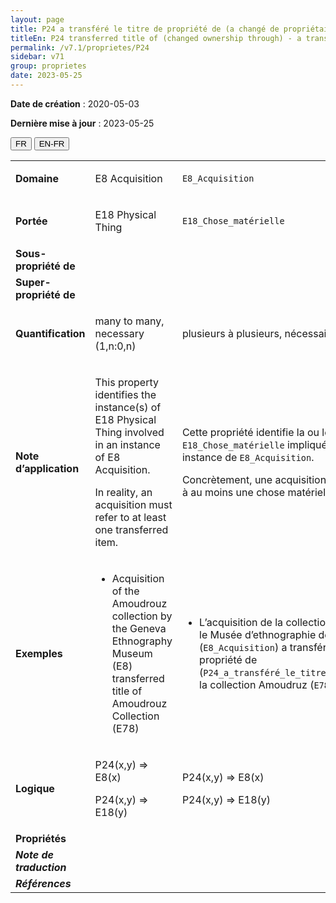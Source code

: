 ```yaml
---
layout: page
title: P24 a transféré le titre de propriété de (a changé de propriétaire par)
titleEn: P24 transferred title of (changed ownership through) - a transféré le titre de propriété de (a changé de propriétaire par)
permalink: /v7.1/proprietes/P24
sidebar: v71
group: proprietes
date: 2023-05-25
---
```


**Date de création** : 2020-05-03

**Dernière mise à jour** : 2023-05-25

<div class="lang-buttons">
 <button id="fr" class="activate">FR</button>
 <button id="en-fr">EN-FR</button>
</div>

<table>
<tbody>
<tr>
<td><strong>Domaine</strong></td>
<td class="en">
<p>E8 Acquisition</p>
</td>
<td>
<p><code class="language-plaintext highlighter-rouge">E8_Acquisition</code> </p>
</td>
</tr>
<tr>
<td><strong>Portée</strong></td>
<td class="en">
<p>E18 Physical Thing</p>
</td>
<td>
<p><code class="language-plaintext highlighter-rouge">E18_Chose_matérielle</code></p>
</td>
</tr>
<tr>
<td><strong>Sous-propriété de</strong></td>
<td class="en">
</td>
<td>
</td>
</tr>
<tr>
<td><strong>Super-propriété de</strong></td>
<td class="en">
</td>
<td>
</td>
</tr>
<tr>
<td><strong>Quantification</strong></td>
<td class="en">
<p>many to many, necessary (1,n:0,n)</p>
</td>
<td>
<p>plusieurs à plusieurs, nécessaire (1,n:0,n)</p>
</td>
</tr>
<tr>
<td><strong>Note d’application</strong></td>
<td class="en">
<p>This property identifies the instance(s) of E18 Physical Thing involved in an instance of E8 Acquisition.</p>
<p>In reality, an acquisition must refer to at least one transferred item.</p>
</td>
<td>
<p>Cette propriété identifie la ou les instances de <code class="language-plaintext highlighter-rouge">E18_Chose_matérielle</code> impliquées dans une instance de <code class="language-plaintext highlighter-rouge">E8_Acquisition</code>.</p>
<p>Concrètement, une acquisition doit se rapporter à au moins une chose matérielle transférée.</p>
</td>
</tr>
<tr>
<td><strong>Exemples</strong></td>
<td class="en">
<ul>
<li><p>Acquisition of the Amoudrouz collection by the Geneva Ethnography Museum (E8) transferred title of Amoudrouz Collection (E78)</p>
</li>
</ul>
</td>
<td>
<ul>
<li><p>L’acquisition de la collection Amoudruz par le Musée d’ethnographie de Genève (<code class="language-plaintext highlighter-rouge">E8_Acquisition</code>) a transféré le titre de propriété de (<code class="language-plaintext highlighter-rouge">P24_a_transféré_le_titre_de_propriété_de</code>) la collection Amoudruz (<code class="language-plaintext highlighter-rouge">E78_Collection</code> ).</p>
</li>
</ul>
</td>
</tr>
<tr>
<td><strong>Logique</strong></td>
<td class="en">
<p>P24(x,y) ⇒ E8(x)</p>
<p>P24(x,y) ⇒ E18(y)</p>
</td>
<td>
<p>P24(x,y) ⇒ E8(x)</p>
<p>P24(x,y) ⇒ E18(y)</p>
</td>
</tr>
<tr>
<td><strong>Propriétés</strong></td>
<td class="en">
</td>
<td>
</td>
</tr>
<tr>
<td><strong><em>Note de traduction</em></strong></td>
<td colspan="2">
</td>
</tr>
<tr>
<td><strong><em>Références</em></strong></td>
<td colspan="2">
</td>
</tr>
</tbody>
</table>
